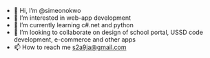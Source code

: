 - 👋 Hi, I’m @simeonokwo
- 👀 I’m interested in web-app development
- 🌱 I’m currently learning c#.net and python
- 💞️ I’m looking to collaborate on design of school portal, USSD code development, e-commerce and other apps
- 📫 How to reach me s2a9ja@gmail.com

<!---
simeonokwo/simeonokwo is a ✨ special ✨ repository because its `README.md` (this file) appears on your GitHub profile.
You can click the Preview link to take a look at your changes.
--->
